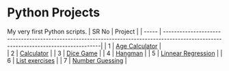 # Python Projects
 My very first Python scripts.
| SR No | Project                                                                                                                                                                                |
| ----- | -------------------------------------------------------------------------------------------------------------------------------------|
| 1     | [Age Calculator](https://github.com/MartaRFl/Python-Projects/tree/main/Age%20Calculator)                                     |   
| 2     | [Calculator](https://github.com/MartaRFl/Python-Projects/tree/main/Calculator)                                              |
| 3     | [Dice Game](https://github.com/MartaRFl/Python-Projects/tree/main/Dice%20game)                                             | 
| 4     | [Hangman](https://github.com/MartaRFl/Python-Projects/tree/main/Hangman)                                                       |
| 5     | [Linnear Regression](https://github.com/MartaRFl/Python-Projects/tree/main/Linear%20Regression)                              | 
| 6     | [List exercises](https://github.com/MartaRFl/Python-Projects/tree/main/List%20exercises)                                              | 
| 7     | [Number Guessing](https://github.com/MartaRFl/Python-Projects/tree/main/Number%20Guessing)                                       | 

